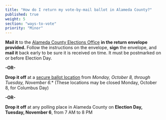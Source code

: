```yaml
---
title: "How do I return my vote-by-mail ballot in Alameda County?"
published: true
weight: 5
section: "ways-to-vote"
priority: "Minor"
---
```


**Mail it** to the [Alameda County Elections Office](#section-election-office-contact) **in the return envelope provided.** Follow the instructions on the envelope, **sign** the envelope, and **mail it** back early to be sure it is received on time. It must be postmarked on or before Election Day.  

**-OR-**  
	
**Drop it off** at a [secure ballot location](https://www.acgov.org/rov/maps/ballotdropbox_map.htm) from **Monday, October 8,* through Tuesday, November 6.** (These locations may be closed Monday, October 8, for Columbus Day)

**-OR-**  
	
**Drop it off** at any polling place in Alameda County on **Election Day, Tuesday, November 6**, from 7 AM to 8 PM  
